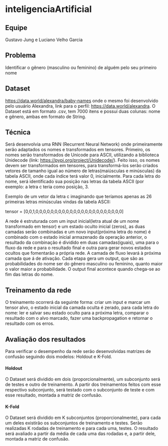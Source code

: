 # inteligenciaArtificial

## Equipe
Gustavo Jung e Luciano Velho Garcia

## Problema
Identificar o gênero (masculino ou feminino) de alguém pelo seu primeiro nome

## Dataset 
https://data.world/alexandra/baby-names onde o mesmo foi desenvolvido pelo usuário Alexandra, link para o perfil: https://data.world/alexandra. O Dataset está em formato .csv, tem 7000 itens e possuí duas colunas: nome e gênero, ambas em formato de String.

## Técnica 
  Será desenvolvia uma RNN (Recurrent Neural Network) onde primeiramente serão adaptados os nomes e transformados em tensores. Primeiro, os nomes serão transformados de Unicode para ASCII, utilizando a biblioteca Unidecode (link: https://pypi.org/project/Unidecode/). Feito isso, os nomes devem ser transformados em tensores, para transformá-los serão criados vetores de tamanho igual ao número de letras(maiúsculas e minúsculas) da tabela ASCII, onde cada índice terá valor 0, inicialmente. Para cada letra do nome, será identificado sua posição nas letras da tabela ASCII (por exemplo: a letra c teria como posição, 3. 

Exemplo de um vetor da letra c imaginando que teríamos apenas as 26 primeiras letras minúsculas vindas da tabela ASCII:

tensor = [0,0,1,0,0,0,0,0,0,0,0,0,0,0,0,0,0,0,0,0,0,0,0,0,0,0]


  A rede é estruturada com um input inicial(letra atual de um nome transformado em tensor) e um estado oculto inicial (zeros), as duas camadas serão combinadas e um novo input(próxima letra do nome) é combinado com o estado inicial armazenado da operação anterior, o resultado da combinação é dividido em duas camadas(iguais), uma para o fluxo da rede e para o resultado final e outra para gerar novos estados ocultos que fomentarão a própria rede. A camada de fluxo levará à próxima camada que á de ativação. Cada etapa gera um output, que são as probabilidades do nome ser do gênero masculino ou feminino, quanto maior o valor maior a probabilidade. O output final acontece quando chega-se ao fim das letras do nome.

## Treinamento da rede 
  O treinamento ocorrerá da seguinte forma: criar um input e marcar um tensor alvo, o estado inicial da camada oculta é zerado,  para cada letra do nome: ler e salvar seu estado oculto para a próxima letra, comparar o resultado com o alvo marcado, fazer uma backpropagation e retornar o resultado com os erros.

## Avaliação dos resultados
  Para verificar o desempenho da rede serão desenvolvidas matrizes de confusão seguindo dois modelos: Holdout e K-Fold.

#### Holdout
  O Dataset será dividido em dois (proporcionalmente), um subconjunto será de testes e outro de treinamento. A partir dos treinamentos feitos com esse respectivo subconjunto, será testado com o subconjunto de teste e com esse resultado, montada a matriz de confusão.

#### K-Fold
  O Dataset será dividido em K subconjuntos (proporcionalmente), para cada um deles existirão os subconjuntos de treinamento e testes. Serão realizadas K rodadas de treinamento e para cada uma, testes. O resultado será avaliado a partir da média de cada uma das rodadas e, a partir dele, montada a matriz de confusão. 
